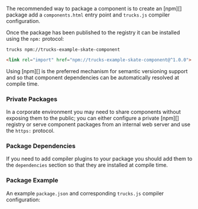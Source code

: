 The recommended way to package a component is to create an [npm][] package add a `components.html` entry point and `trucks.js` compiler configuration.

Once the package has been published to the registry it can be installed using the `npm:` protocol:

```shell
trucks npm://trucks-example-skate-component
```

```html
<link rel="import" href="npm://trucks-example-skate-component@^1.0.0">
```

Using [npm][] is the preferred mechanism for semantic versioning support and so that component dependencies can be automatically resolved at compile time.

### Private Packages

In a corporate environment you may need to share components without exposing them to the public; you can either configure a private [npm][] registry or serve component packages from an internal web server and use the `https:` protocol.

### Package Dependencies

If you need to add compiler plugins to your package you should add them to the `dependencies` section so that they are installed at compile time.

### Package Example

An example `package.json` and corresponding `trucks.js` compiler configuration:

<? @source {json} ../../examples/skate-component/package.json ?>

<? @source {javascript} ../../examples/skate-component/trucks.js ?>
